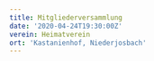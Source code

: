 ```yaml
---
title: Mitgliederversammlung
date: '2020-04-24T19:30:00Z'
verein: Heimatverein
ort: 'Kastanienhof, Niederjosbach'
---
```


